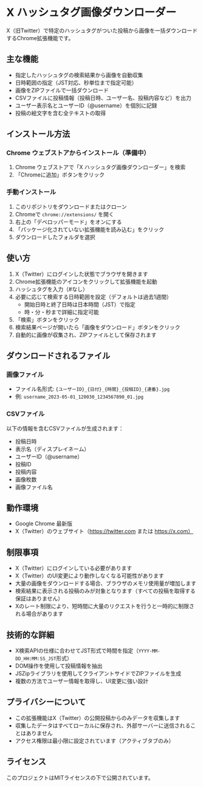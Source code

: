 # X ハッシュタグ画像ダウンローダー

X（旧Twitter）で特定のハッシュタグがついた投稿から画像を一括ダウンロードするChrome拡張機能です。

## 主な機能

- 指定したハッシュタグの検索結果から画像を自動収集
- 日時範囲の指定（JST対応、秒単位まで指定可能）
- 画像をZIPファイルで一括ダウンロード
- CSVファイルに投稿情報（投稿日時、ユーザー名、投稿内容など）を出力
- ユーザー表示名とユーザーID（@username）を個別に記録
- 投稿の絵文字を含む全テキストの取得

## インストール方法

### Chrome ウェブストアからインストール（準備中）
1. Chrome ウェブストアで「X ハッシュタグ画像ダウンローダー」を検索
2. 「Chromeに追加」ボタンをクリック

### 手動インストール
1. このリポジトリをダウンロードまたはクローン
2. Chromeで `chrome://extensions/` を開く
3. 右上の「デベロッパーモード」をオンにする
4. 「パッケージ化されていない拡張機能を読み込む」をクリック
5. ダウンロードしたフォルダを選択

## 使い方

1. X（Twitter）にログインした状態でブラウザを開きます
2. Chrome拡張機能のアイコンをクリックして拡張機能を起動
3. ハッシュタグを入力（#なし）
4. 必要に応じて検索する日時範囲を設定（デフォルトは過去1週間）
   - 開始日時と終了日時は日本時間（JST）で指定
   - 時・分・秒まで詳細に指定可能
5. 「検索」ボタンをクリック
6. 検索結果ページが開いたら「画像をダウンロード」ボタンをクリック
7. 自動的に画像が収集され、ZIPファイルとして保存されます

## ダウンロードされるファイル

### 画像ファイル
- ファイル名形式: `{ユーザーID}_{日付}_{時間}_{投稿ID}_{連番}.jpg`
- 例: `username_2023-05-01_120030_1234567890_01.jpg`

### CSVファイル
以下の情報を含むCSVファイルが生成されます：
- 投稿日時
- 表示名（ディスプレイネーム）
- ユーザーID（@username）
- 投稿ID
- 投稿内容
- 画像枚数
- 画像ファイル名

## 動作環境

- Google Chrome 最新版
- X（Twitter）のウェブサイト（https://twitter.com または https://x.com）

## 制限事項

- X（Twitter）にログインしている必要があります
- X（Twitter）のUI変更により動作しなくなる可能性があります
- 大量の画像をダウンロードする場合、ブラウザのメモリ使用量が増加します
- 検索結果に表示される投稿のみが対象となります（すべての投稿を取得する保証はありません）
- Xのレート制限により、短時間に大量のリクエストを行うと一時的に制限される場合があります

## 技術的な詳細

- X検索APIの仕様に合わせてJST形式で時間を指定（`YYYY-MM-DD_HH:MM:SS_JST`形式）
- DOM操作を使用して投稿情報を抽出
- JSZipライブラリを使用してクライアントサイドでZIPファイルを生成
- 複数の方法でユーザー情報を取得し、UI変更に強い設計

## プライバシーについて

- この拡張機能はX（Twitter）の公開投稿からのみデータを収集します
- 収集したデータはすべてローカルに保存され、外部サーバーに送信されることはありません
- アクセス権限は最小限に設定されています（アクティブタブのみ）

## ライセンス

このプロジェクトはMITライセンスの下で公開されています。 
